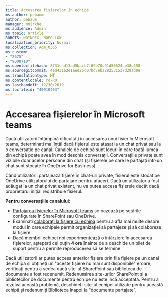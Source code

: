 ```yaml
---
title: Accesarea fișierelor în echipe
ms.author: pebaum
author: pebaum
manager: mnirkhe
ms.audience: Admin
ms.topic: article
ROBOTS: NOINDEX, NOFOLLOW
localization_priority: Normal
ms.collection: Adm_O365
ms.custom:
- "2675"
- "9000710"
ms.openlocfilehash: 8731cad13ad5bacb7f69b70c91d50524ce38d558
ms.sourcegitcommit: 4ed431b2e1aed26d07bd7eba282531537d29ad0e
ms.translationtype: MT
ms.contentlocale: ro-RO
ms.lasthandoff: 12/30/2019
ms.locfileid: "40910403"
---
```

# <a name="accessing-files-in-microsoft-teams"></a>Accesarea fișierelor în Microsoft teams

Dacă utilizatorii întâmpină dificultăți în accesarea unui fișier în Microsoft teams, determinați mai întâi dacă fișierul este atașat la un chat privat sau la o conversație pe canal. Canalele de echipă sunt locuri în care toată lumea din echipă poate avea în mod deschis conversații. Conversațiile private sunt vizibile doar acelor persoane din chat (și fișierele pe care le partajați într-un chat sunt stocate în OneDrive for Business).

Când utilizatorii partajează fișiere în chat-uri private, fișierul este stocat pe OneDrive utilizatorului de partajare pentru afaceri. Dacă un utilizator a fost adăugat la un chat privat existent, nu va putea accesa fișierele decât dacă proprietarul inițial redistribuie fișierul.    

**Pentru conversațiile canalului:**

- [Partajarea fișierelor în Microsoft teams](https://docs.microsoft.com/MicrosoftTeams/sharing-files-in-teams) se bazează pe setările configurate în SharePoint sau OneDrive. 
- Examinați [colaborați la fișiere cu echipa](https://support.office.com/article/Collaborate-on-files-with-your-Team-9b200289-dbac-4823-85bd-628a5c7bb0ae) pentru a afla mai multe despre modul în care echipele permit organizației să partajeze și să colaboreze la fișiere. 
- Dacă membrii echipei noi experimentează o întârziere în accesarea fișierelor, așteptați cel puțin **4 ore** înainte de a deschide un bilet de suport pentru a permite reproducerea să se termine. 

Dacă utilizatorii ar putea accesa anterior fișiere prin fila fișiere pe un canal de echipă și obțineți un "aceste fișiere nu mai sunt disponibile" eroare, verificați pentru a vedea dacă site-ul SharePoint sau biblioteca de documente a fost redenumit. Redenumirea site-urilor SharePoint și a bibliotecilor de documente pentru echipe nu este încă acceptată. Pentru a rezolva această problemă, deschideți site-ul echipei utilizate pentru această echipă și redenumiți Biblioteca înapoi la "documente partajate".